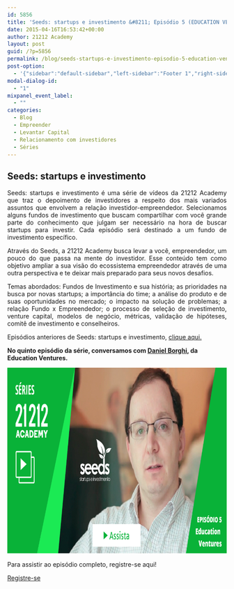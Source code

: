 ```yaml
---
id: 5856
title: 'Seeds: startups e investimento &#8211; Episódio 5 (EDUCATION VENTURES)'
date: 2015-04-16T16:53:42+00:00
author: 21212 Academy
layout: post
guid: /?p=5856
permalink: /blog/seeds-startups-e-investimento-episodio-5-education-ventures/
post-option:
  - '{"sidebar":"default-sidebar","left-sidebar":"Footer 1","right-sidebar":"Footer 1","page-title":"","page-caption":""}'
modal-dialog-id:
  - "1"
mixpanel_event_label:
  - ""
categories:
  - Blog
  - Empreender
  - Levantar Capital
  - Relacionamento com investidores
  - Séries
---
```

<h2 style="text-align: justify;">
  <strong>Seeds: startups e investimento</strong>
</h2>

<p style="text-align: justify;">
  Seeds: startups e investimento é uma série de vídeos da 21212 Academy que traz o depoimento de investidores a respeito dos mais variados assuntos que envolvem a relação investidor-empreendedor. Selecionamos alguns fundos de investimento que buscam compartilhar com você grande parte do conhecimento que julgam ser necessário na hora de buscar startups para investir. Cada episódio será destinado a um fundo de investimento específico.
</p>

<p style="text-align: justify;">
  Através do Seeds, a 21212 Academy busca levar a você, empreendedor, um pouco do que passa na mente do investidor. Esse conteúdo tem como objetivo ampliar a sua visão do ecossistema empreendedor através de uma outra perspectiva e te deixar mais preparado para seus novos desafios.
</p>

<p style="text-align: justify;">
  Temas abordados: Fundos de Investimento e sua história; as prioridades na busca por novas startups; a importância do time; a análise do produto e de suas oportunidades no mercado; o impacto na solução de problemas; a relação Fundo x Empreendedor; o processo de seleção de investimento, venture capital, modelos de negócio, métricas, validação de hipóteses, comitê de investimento e conselheiros.
</p>

<p style="text-align: justify;">
  Episódios anteriores de Seeds: startups e investimento, <a title="Seeds: startups e investimento" href="/course/seeds-startups-e-investimento/">clique aqui.</a>
</p>

**No quinto episódio da série, conversamos com [Daniel Borghi](https://br.linkedin.com/pub/daniel-borghi/0/581/390), da Education Ventures.**

[<img class="aligncenter wp-image-5877 size-full" src="/wp-content/uploads/2015/04/template_seeds_news_face_etc.png" alt="startups" width="851" height="426" />](/course/seeds-startups-e-investimento/)

Para assistir ao episódio completo, registre-se aqui!

<div class="gdlr-course-button" >
  <a  href='/'>Registre-se</a>
</div>

&nbsp;